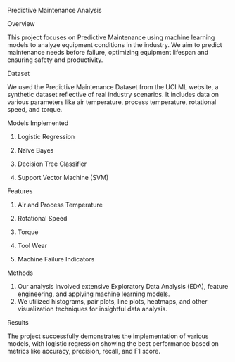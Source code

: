 Predictive Maintenance Analysis 

Overview

This project focuses on Predictive Maintenance using machine learning models to analyze equipment conditions in the industry. We aim to predict maintenance needs before failure, optimizing equipment lifespan and ensuring safety and productivity.

Dataset

We used the Predictive Maintenance Dataset from the UCI ML website, a synthetic dataset reflective of real industry scenarios. It includes data on various parameters like air temperature, process temperature, rotational speed, and torque.

Models Implemented

1. Logistic Regression

2. Naïve Bayes

3. Decision Tree Classifier
   
4. Support Vector Machine (SVM)

Features

1. Air and Process Temperature

2. Rotational Speed

3. Torque

4. Tool Wear

5. Machine Failure Indicators

Methods

1. Our analysis involved extensive Exploratory Data Analysis (EDA), feature engineering, and applying machine learning models.
2. We utilized histograms, pair plots, line plots, heatmaps, and other visualization techniques for insightful data analysis.

Results

The project successfully demonstrates the implementation of various models, with logistic regression showing the best performance based on metrics like accuracy, precision, recall, and F1 score.
